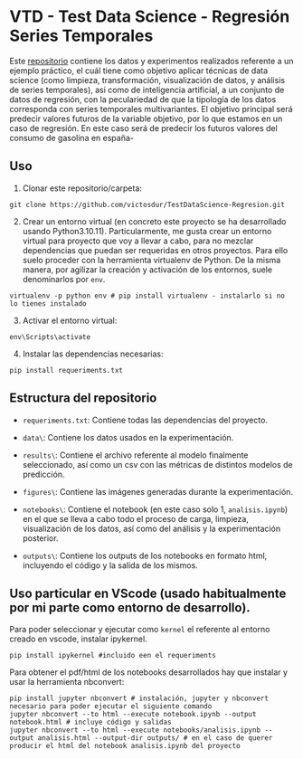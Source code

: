 # VTD - Test Data Science - Regresión Series Temporales

Este [repositorio](https://github.com/victosdur/TestDataScience-Regresion.git) contiene los datos y experimentos realizados referente a un ejemplo práctico, el cuál tiene como objetivo aplicar técnicas de data science (como limpieza, transformación, visualización de datos, y análisis de series temporales), asi como de inteligencia artificial, a un conjunto de datos de regresión, con la peculariedad de que la tipología de los datos corresponda con series temporales multivariantes. El objetivo principal será predecir valores futuros de la variable objetivo, por lo que estamos en un caso de regresión. En este caso será de predecir los futuros valores del consumo de gasolina en españa-

## Uso

1. Clonar este repositorio/carpeta:

```
git clone https://github.com/victosdur/TestDataScience-Regresion.git 
```

2. Crear un entorno virtual (en concreto este proyecto se ha desarrollado usando Python3.10.11). Particularmente, me gusta crear un entorno virtual para proyecto que voy a llevar a cabo, para no mezclar dependencias que puedan ser requeridas en otros proyectos. Para ello suelo proceder con la herramienta virtualenv de Python. De la misma manera, por agilizar la creación y activación de los entornos, suele denominarlos por `env`.

```
virtualenv -p python env # pip install virtualenv - instalarlo si no lo tienes instalado 
```

3. Activar el entorno virtual:

```
env\Scripts\activate
```

4. Instalar las dependencias necesarias:

```
pip install requeriments.txt
```


## Estructura del repositorio

- `requeriments.txt`: Contiene todas las dependencias del proyecto.

- `data\`: Contiene los datos usados en la experimentación.

- `results\`: Contiene el archivo referente al modelo finalmente seleccionado, así como un csv con las métricas de distintos modelos de predicción.

- `figures\`: Contiene las imágenes generadas durante la experimentación.

- `notebooks\`: Contiene el notebook (en este caso solo 1, `analisis.ipynb`) en el que se lleva a cabo todo el proceso de carga, limpieza, visualización de los datos, así como del análisis y la experimentación posterior.

- `outputs\`: Contiene los outputs de los notebooks en formato html, incluyendo el código y la salida de los mismos.

## Uso particular en VScode (usado habitualmente por mi parte como entorno de desarrollo).

Para poder seleccionar y ejecutar como `kernel` el referente al entorno creado en vscode, instalar ipykernel.

```
pip install ipykernel #incluido een el requeriments
```

Para obtener el pdf/html de los notebooks desarrollados hay que instalar y usar la herramienta nbconvert:

```
pip install jupyter nbconvert # instalación, jupyter y nbconvert necesario para poder ejecutar el siguiente comando
jupyter nbconvert --to html --execute notebook.ipynb --output notebook.html # incluye código y salidas
jupyter nbconvert --to html --execute notebooks/analisis.ipynb --output analisis.html --output-dir outputs/ # en el caso de querer producir el html del notebook analisis.ipynb del proyecto
```
